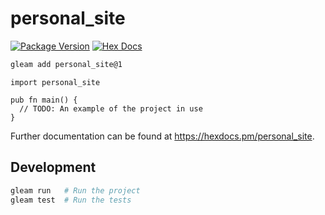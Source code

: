# personal_site

[![Package Version](https://img.shields.io/hexpm/v/personal_site)](https://hex.pm/packages/personal_site)
[![Hex Docs](https://img.shields.io/badge/hex-docs-ffaff3)](https://hexdocs.pm/personal_site/)

```sh
gleam add personal_site@1
```
```gleam
import personal_site

pub fn main() {
  // TODO: An example of the project in use
}
```

Further documentation can be found at <https://hexdocs.pm/personal_site>.

## Development

```sh
gleam run   # Run the project
gleam test  # Run the tests
```
